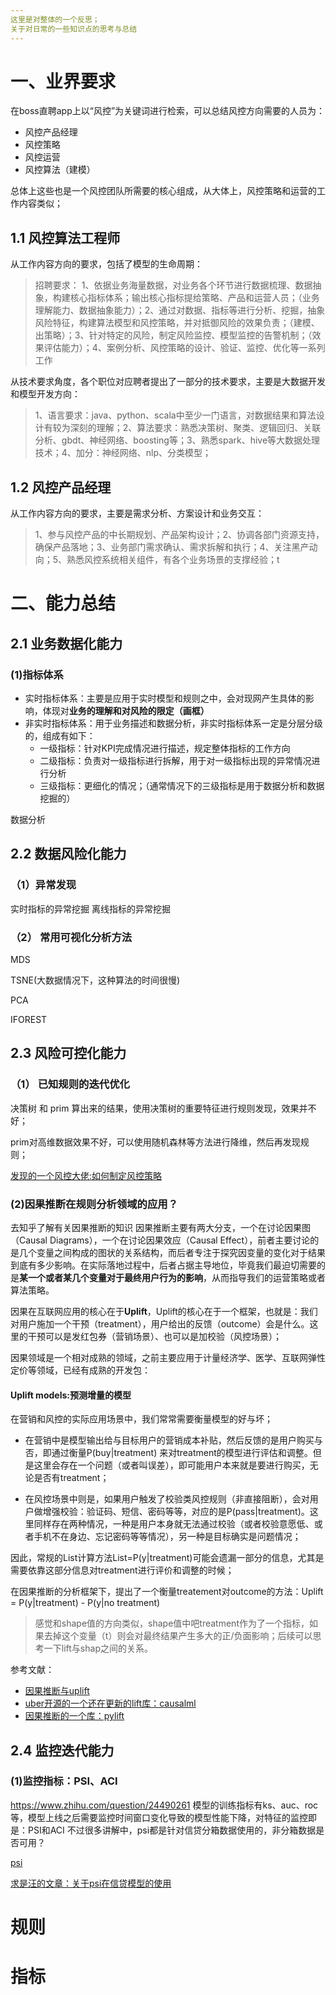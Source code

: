 ```yaml
---
这里是对整体的一个反思；
关于对日常的一些知识点的思考与总结
---
```


# 一、业界要求
在boss直聘app上以“风控”为关键词进行检索，可以总结风控方向需要的人员为：

- 风控产品经理
- 风控策略
- 风控运营
- 风控算法（建模） 

总体上这些也是一个风控团队所需要的核心组成，从大体上，风控策略和运营的工作内容类似；

## 1.1 风控算法工程师
从工作内容方向的要求，包括了模型的生命周期：
> 招聘要求：
> 1、依据业务海量数据，对业务各个环节进行数据梳理、数据抽象，构建核心指标体系；输出核心指标提给策略、产品和运营人员；（业务理解能力、数据抽象能力）；2、通过对数据、指标等进行分析、挖掘，抽象风险特征，构建算法模型和风控策略，并对抵御风险的效果负责；（建模、出策略）；3、针对特定的风险，制定风险监控、模型监控的告警机制；（效果评估能力）；4、案例分析、风控策略的设计、验证、监控、优化等一系列工作

从技术要求角度，各个职位对应聘者提出了一部分的技术要求，主要是大数据开发和模型开发方向：
> 1、语言要求：java、python、scala中至少一门语言，对数据结果和算法设计有较为深刻的理解；2、算法要求：熟悉决策树、聚类、逻辑回归、关联分析、gbdt、神经网络、boosting等；3、熟悉spark、hive等大数据处理技术；4、加分：神经网络、nlp、分类模型；


## 1.2 风控产品经理
从工作内容方向的要求，主要是需求分析、方案设计和业务交互：
>1、参与风控产品的中长期规划、产品架构设计；2、协调各部门资源支持，确保产品落地；3、业务部门需求确认、需求拆解和执行；4、关注黑产动向；5、熟悉风控系统相关组件，有各个业务场景的支撑经验；t



# 二、能力总结

## 2.1 业务数据化能力
### (1)指标体系
- 实时指标体系：主要是应用于实时模型和规则之中，会对现网产生具体的影响，体现对**业务的理解和对风险的限定（画框）**
- 非实时指标体系：用于业务描述和数据分析，非实时指标体系一定是分层分级的，组成有如下：
  - 一级指标：针对KPI完成情况进行描述，规定整体指标的工作方向
  - 二级指标：负责对一级指标进行拆解，用于对一级指标出现的异常情况进行分析
  - 三级指标：更细化的情况；（通常情况下的三级指标是用于数据分析和数据挖掘的）

数据分析

## 2.2 数据风险化能力
### （1）异常发现
实时指标的异常挖掘
离线指标的异常挖掘

###


### （2） 常用可视化分析方法

MDS

TSNE(大数据情况下，这种算法的时间很慢)

PCA

IFOREST


## 2.3 风险可控化能力
### （1） 已知规则的迭代优化
决策树 和 prim 算出来的结果，使用决策树的重要特征进行规则发现，效果并不好；

prim对高维数据效果不好，可以使用随机森林等方法进行降维，然后再发现规则；

[发现的一个风控大佬:如何制定风控策略](https://blog.sofunnyai.com/article/strategy.html)


### (2)因果推断在规则分析领域的应用？
去知乎了解有关因果推断的知识 
因果推断主要有两大分支，一个在讨论因果图（Causal Diagrams），一个在讨论因果效应（Causal Effect），前者主要讨论的是几个变量之间构成的图状的关系结构，而后者专注于探究因变量的变化对于结果到底有多少影响。在实际落地过程中，后者占据主导地位，毕竟我们最迫切需要的是**某一个或者某几个变量对于最终用户行为的影响**，从而指导我们的运营策略或者算法策略。

因果在互联网应用的核心在于**Uplift**，Uplift的核心在于一个框架，也就是：我们对用户施加一个干预（treatment），用户给出的反馈（outcome）会是什么。这里的干预可以是发红包券（营销场景）、也可以是加校验（风控场景）；

因果领域是一个相对成熟的领域，之前主要应用于计量经济学、医学、互联网弹性定价等领域，已经有成熟的开发包：

#### Uplift models:预测增量的模型
在营销和风控的实际应用场景中，我们常常需要衡量模型的好与坏；

- 在营销中是模型输出给与目标用户的营销成本补贴，然后反馈的是用户购买与否，即通过衡量P(buy|treatment) 来对treatment的模型进行评估和调整。但是这里会存在一个问题（或者叫误差），即可能用户本来就是要进行购买，无论是否有treatment；

- 在风控场景中则是，如果用户触发了校验类风控规则（非直接阻断），会对用户做增强校验：验证码、短信、密码等等，对应的是P(pass|treatment)。这里同样存在两种情况，一种是用户本身就无法通过校验（或者校验意愿低、或者手机不在身边、忘记密码等等情况），另一种是目标确实是问题情况；

因此，常规的List计算方法List=P(y|treatment)可能会遗漏一部分的信息，尤其是需要依靠这部分信息对treatment进行评价和调整的时候；

在因果推断的分析框架下，提出了一个衡量treatement对outcome的方法：Uplift = P(y|treatment) - P(y|no treatment)  

>感觉和shape值的方向类似，shape值中吧treatment作为了一个指标，如果去掉这个变量（t）则会对最终结果产生多大的正/负面影响；后续可以思考一下lift与shap之间的关系。


参考文献：
- [因果推断与uplift](https://zhuanlan.zhihu.com/p/400629975)
- [uber开源的一个还在更新的lift库：causalml](https://github.com/uber/causalml)
- [因果推断的一个库：pylift](https://blog.csdn.net/sinat_26917383/article/details/113835388)

## 2.4 监控迭代能力
### (1)监控指标：PSI、ACI

https://www.zhihu.com/question/24490261
模型的训练指标有ks、auc、roc等，模型上线之后需要监控时间窗口变化导致的模型性能下降，对特征的监控即是：PSI和ACI
不过很多讲解中，psi都是针对信贷分箱数据使用的，非分箱数据是否可用？

[psi](https://zhuanlan.zhihu.com/p/377396435)

[求是汪的文章：关于psi在信贷模型的使用](https://zhuanlan.zhihu.com/p/79682292)



# 规则 

# 指标